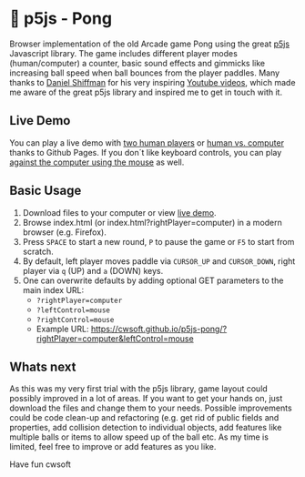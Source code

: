 # 👀 p5js - Pong

Browser implementation of the old Arcade game Pong using the great [p5js](https://p5js.org/) Javascript library. The game includes different player modes (human/computer) a counter, basic sound effects and gimmicks like increasing ball speed when ball bounces from the player paddles. Many thanks to [Daniel Shiffman](https://shiffman.net/) for his very inspiring [Youtube videos](https://www.youtube.com/c/TheCodingTrain/playlists), which made me aware of the great p5js library and inspired me to get in touch with it.

## Live Demo

You can play a live demo with [two human players](https://cwsoft.github.io/p5js-pong/) or [human vs. computer](https://cwsoft.github.io/p5js-pong/?rightPlayer=computer) thanks to Github Pages. If you don´t like keyboard controls, you can play [against the computer using the mouse](https://cwsoft.github.io/p5js-pong/?rightPlayer=computer&leftControl=mouse) as well.

## Basic Usage

1.  Download files to your computer or view [live demo](https://cwsoft.github.io/p5js-pong/).
2.  Browse index.html (or index.html?rightPlayer=computer) in a modern browser (e.g. Firefox).
3.  Press `SPACE` to start a new round, `P` to pause the game or `F5` to start from scratch.
4.  By default, left player moves paddle via `CURSOR_UP` and `CURSOR_DOWN`, right player via `q` (UP) and `a` (DOWN) keys.
5.  One can overwrite defaults by adding optional GET parameters to the main index URL:
    - `?rightPlayer=computer`
    - `?leftControl=mouse`
    - `?rightControl=mouse`
    - Example URL: https://cwsoft.github.io/p5js-pong/?rightPlayer=computer&leftControl=mouse

## Whats next

As this was my very first trial with the p5js library, game layout could possibly improved in a lot of areas. If you want to get your hands on, just download the files and change them to your needs. Possible improvements could be code clean-up and refactoring (e.g. get rid of public fields and properties, add collision detection to individual objects, add features like multiple balls or items to allow speed up of the ball etc. As my time is limited, feel free to improve or add features as you like.

Have fun
cwsoft
